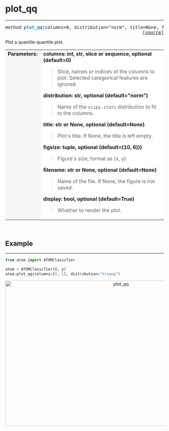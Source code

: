 # plot_qq
---------

<a name="atom"></a>
<pre><em>method</em> <strong style="color:#008AB8">plot_qq</strong>(columns=0, distribution="norm", title=None, figsize=None, filename=None, display=True)
<div align="right"><a href="https://github.com/tvdboom/ATOM/blob/master/atom/plots.py#L2960">[source]</a></div></pre>
Plot a quantile-quantile plot.
<table width="100%">
<tr>
<td width="15%" style="vertical-align:top; background:#F5F5F5;"><strong>Parameters:</strong></td>
<td width="75%" style="background:white;">
<strong>columns: int, str, slice or sequence, optional (default=0)</strong>
<blockquote>
Slice, names or indices of the columns to plot. Selected
categorical features are ignored.
</blockquote>
<strong>distribution: str, optional (default="norm")</strong>
<blockquote>
Name of the <code>scipy.stats</code> distribution to fit to the columns.
</blockquote>
<strong>title: str or None, optional (default=None)</strong>
<blockquote>
Plot's title. If None, the title is left empty.
</blockquote>
<strong>figsize: tuple, optional (default=(10, 6)))</strong>
<blockquote>
Figure's size, format as (x, y).
</blockquote>
<strong>filename: str or None, optional (default=None)</strong>
<blockquote>
Name of the file. If None, the figure is not saved.
</blockquote>
<strong>display: bool, optional (default=True)</strong>
<blockquote>
Whether to render the plot.
</blockquote>
</tr>
</table>
<br />


## Example
----------

```python
from atom import ATOMClassifier

atom = ATOMClassifier(X, y)
atom.plot_qq(columns=[0, 1], distribution="triang")
```
<div align="center">
    <img src="../../../img/plots/plot_qq.png" alt="plot_qq" width="720" height="460"/>
</div>
